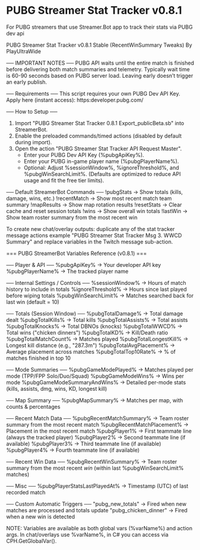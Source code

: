 # PUBG Streamer Stat Tracker v0.8.1

For PUBG streamers that use Streamer.Bot app to track their stats via PUBG dev api

PUBG Streamer Stat Tracker v0.8.1 Stable (RecentWinSummary Tweaks)
By PlayUltraWide

── IMPORTANT NOTES ──
PUBG API waits until the entire match is finished before delivering both match summaries and telemetry.
Typically wait time is 60-90 seconds based on PUBG server load.
Leaving early doesn’t trigger an early publish.

── Requirements ──
This script requires your own PUBG Dev API Key.
Apply here (instant access): https:developer.pubg.com/

── How to Setup ──
1. Import "PUBG Streamer Stat Tracker 0.8.1 Export_publicBeta.sb" into StreamerBot.
2. Enable the preloaded commands/timed actions (disabled by default during import).
3. Open the action "PUBG Streamer Stat Tracker API Request Master".
   - Enter your PUBG Dev API Key (%pubgApiKey%).
   - Enter your PUBG in-game player name (%pubgPlayerName%).
   - Optional: Adjust %sessionWindow%, %ignoreThreshold%, and %pubgWinSearchLimit%.
     (Defaults are optimized to reduce API usage and fit the free tier limits).

── Default StreamerBot Commands ──
!pubgStats      → Show totals (kills, damage, wins, etc.)
!recentMatch    → Show most recent match team summary
!mapResults     → Show map rotation results
!resetStats     → Clear cache and reset session totals
!wins           → Show overall win totals
!lastWin        → Show team roster summary from the most recent win

To create new chat/overlay outputs: duplicate any of the stat tracker message actions
example "PUBG Streamer Stat Tracker Msg 3. WWCD Summary"
and replace variables in the Twitch message sub-action.

=== PUBG StreamerBot Variables Reference (v0.8.1) ===

── Player & API ──
%pubgApiKey%                   → Your developer API key
%pubgPlayerName%                → The tracked player name

── Internal Settings / Controls ──
%sessionWindow%                 → Hours of match history to include in totals
%ignoreThreshold%               → Hours since last played before wiping totals
%pubgWinSearchLimit%            → Matches searched back for last win (default = 10)

── Totals (Session Window) ──
%pubgTotalDamage%               → Total damage dealt
%pubgTotalKills%                → Total kills
%pubgTotalAssists%              → Total assists
%pubgTotalKnocks%               → Total DBNOs (knocks)
%pubgTotalWWCD%                 → Total wins ("chicken dinners")
%pubgTotalKD%                   → Kill/Death ratio
%pubgTotalMatchCount%           → Matches played
%pubgTotalLongestKill%          → Longest kill distance (e.g., "287.3m")
%pubgTotalAvgPlacement%         → Average placement across matches
%pubgTotalTop10Rate%            → % of matches finished in top 10

── Mode Summaries ──
%pubgGameModePlayed%            → Matches played per mode (TPP/FPP Solo/Duo/Squad)
%pubgGameModeWins%              → Wins per mode
%pubgGameModeSummaryAndWins%    → Detailed per-mode stats (kills, assists, dmg, wins, KD, longest kill)

── Map Summary ──
%pubgMapSummary%                → Matches per map, with counts & percentages

── Recent Match Data ──
%pubgRecentMatchSummary%        → Team roster summary from the most recent match
%pubgRecentMatchPlacement%      → Placement in the most recent match
%pubgPlayer1%                   → First teammate line (always the tracked player)
%pubgPlayer2%                   → Second teammate line (if available)
%pubgPlayer3%                   → Third teammate line (if available)
%pubgPlayer4%                   → Fourth teammate line (if available)

── Recent Win Data ──
%pubgRecentWinSummary%          → Team roster summary from the most recent *win*
                                   (within last %pubgWinSearchLimit% matches)

── Misc ──
%pubgPlayerStatsLastPlayedAt%   → Timestamp (UTC) of last recorded match

── Custom Automatic Triggers ──
"pubg_new_totals"               → Fired when new matches are processed and totals update
"pubg_chicken_dinner"           → Fired when a new win is detected

NOTE: Variables are available as both global vars (%varName%) and action args.
In chat/overlays use %varName%, in C# you can access via CPH.GetGlobalVar<T>().

